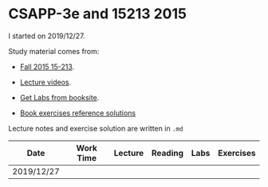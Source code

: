 # CSAPP-3e and 15213 2015


I started on 2019/12/27.

Study material comes from:

+ [Fall 2015 15-213](http://www.cs.cmu.edu/afs/cs/academic/class/15213-f15/www/schedule.html).

+ [Lecture videos](https://www.youtube.com/watch?v=ynZWB0qPFGU&list=PLmBgoRqEQCWy58EIwLSWwMPfkwLOLRM5R).

+ [Get Labs from booksite](http://csapp.cs.cmu.edu/3e/labs.html).
+ [Book exercises reference solutions](https://github.com/DreamAndDead/CSAPP-3e-Solutions)

Lecture notes and exercise solution are written in `.md`


| Date       | Work Time | Lecture | Reading | Labs | Exercises |
| ---------- | --------- | ------- | ------- | ---- | --------- |
| 2019/12/27 |           |         |         |      |           |

